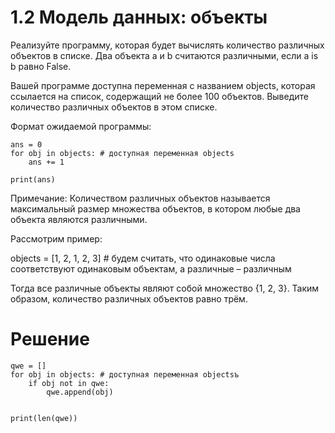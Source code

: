# 1.2 Модель данных: объекты

Реализуйте программу, которая будет вычислять количество различных объектов в списке.
Два объекта a и b считаются различными, если a is b равно False.

Вашей программе доступна переменная с названием objects, которая ссылается на список, содержащий не более 100 объектов. Выведите количество различных объектов в этом списке.

Формат ожидаемой программы:
```
ans = 0
for obj in objects: # доступная переменная objects
    ans += 1

print(ans)
```

Примечание:
Количеством различных объектов называется максимальный размер множества объектов, в котором любые два объекта являются различными.

Рассмотрим пример:

objects = [1, 2, 1, 2, 3] # будем считать, что одинаковые числа соответствуют одинаковым объектам, а различные – различным


Тогда все различные объекты являют собой множество {1, 2, 3}. Таким образом, количество различных объектов равно трём.

# Решение
```
qwe = []
for obj in objects: # доступная переменная objectsъ
    if obj not in qwe:
        qwe.append(obj)
    

print(len(qwe))
```
